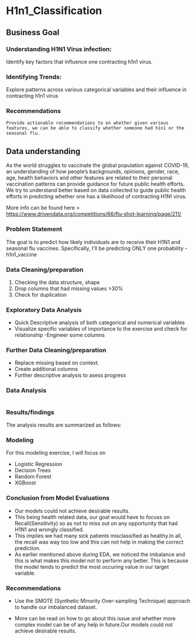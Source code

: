 # H1n1_Classification
## Business Goal
### Understanding H1N1 Virus infection:
Identify key factors that influence one contracting h1n1 virus.

### Identifying Trends:
Explore patterns across various categorical variables and their influence in contracting h1n1 virus
### Recommendations
	Provide actionable recommendations to on whether given various features, we can be able to classify whether someone had h1n1 or the seasonal flu.

## Data understanding
As the world struggles to vaccinate the global population against COVID-19, an understanding of how people’s backgrounds, opinions, gender, race, age, health behaviors and other features are related to their personal vaccination patterns can provide guidance for future public health efforts. We try to understand better based on data collected to guide public health efforts in predicting whether one has a likelihood of contracting H1N! virus.

More info can be found here > https://www.drivendata.org/competitions/66/flu-shot-learning/page/211/

### Problem Statement

The goal is to predict how likely individuals are to receive their H1N1 and seasonal flu vaccines. Specifically, I'll be predicting ONLY one probability - h1n1_vaccine

### Data Cleaning/preparation
1. Checking the data structure, shape
2. Drop columns that had missing values >30%
3. Check for duplication

### Exploratory Data Analysis
- Quick Descriptive analysis of both categorical and numerical variables
- Visualize specific variables of importance to the exercise and check for relationship
-Engineer some columns

### Further Data Cleaning/preparation
- Replace missing based on context. 
- Create additional columns
- Further descriptive analysis to asess progress
### Data Analysis

``` Main notebook. Refer to H1N1 Classification Project.ipynb ;
```
### Results/findings
The analysis results are summarized as follows:
### Modeling
For this modeling exercise, I will focus on 
  - Logistic Regression
  - Decision Trees
  - Random Forest
  - XGBoost
### Conclusion from Model Evaluations
- Our models could not achieve desirable results. 
- This being health related data, our goal would have to focuss on Recall(Sensitivity) so as not to miss out on any opportunity that had H1N1 and wrongly classified. 
- This implies we had many sick patients misclassified as healthy.In all, the recall was way too low and this can not help in making the correct prediction.
- As earlier mentioned above during EDA, we noticed the imbalance and this is what makes this model not to perform any better. 
This is because the model tends to predict the most occuring value in our target variable.

### Recommendations
- Use the SMOTE (Synthetic Minority Over-sampling Technique) approach to handle our imbalanced dataset.

- More can be read on how to go about this issue and whether more complex model can be of any help in future.Our models could not achieve desirable results. 

